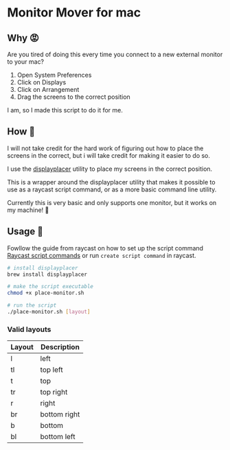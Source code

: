 # Monitor Mover for mac

## Why 😡
Are you tired of doing this every time you connect to a new external monitor to your mac?

1. Open System Preferences
2. Click on Displays
3. Click on Arrangement
4. Drag the screens to the correct position

I am, so I made this script to do it for me.

## How 🤔
I will not take credit for the hard work of figuring out how to place the screens in the correct,
but i will take credit for making it easier to do so.

I use the [displayplacer](https://github.com/jakehilborn/displayplacer?tab=readme-ov-file)
utility to place my screens in the correct position.

This is a wrapper around the displayplacer utility that makes it possible to use as a raycast
script command, or as a more basic command line utility.

Currently this is very basic and only supports one monitor, but it
works on my machine! 🤠


## Usage 👷

Fowllow the guide from raycast on how to set up the script command [Raycast script commands](https://www.raycast.com/blog/getting-started-with-script-commands)
or run `create script command` in raycast.

```bash
# install displayplacer
brew install displayplacer

# make the script executable
chmod +x place-monitor.sh

# run the script
./place-monitor.sh [layout]

```
### Valid layouts
| Layout | Description    |
|--------|----------------|
| l      | left           |
| tl     | top left       |
| t      | top            |
| tr     | top right      |
| r      | right          |
| br     | bottom right   |
| b      | bottom         |
| bl     | bottom left    |
